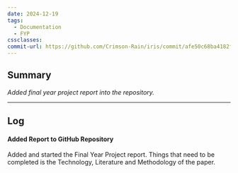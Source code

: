 ```yaml
---
date: 2024-12-19
tags:
  - Documentation
  - FYP
cssclasses: 
commit-url: https://github.com/Crimson-Rain/iris/commit/afe50c68ba4182f9235874679ad87b294f2117df
---
```

## Summary  
*Added final year project report into the repository.*

---
## Log
#### Added Report to GitHub Repository
Added and started the Final Year Project report. 
Things that need to be completed is the Technology, Literature and Methodology of the paper.